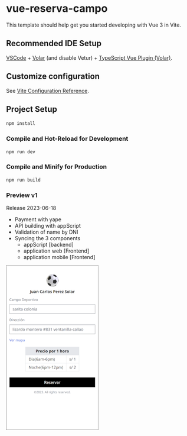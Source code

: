 # vue-reserva-campo

This template should help get you started developing with Vue 3 in Vite.

## Recommended IDE Setup

[VSCode](https://code.visualstudio.com/) + [Volar](https://marketplace.visualstudio.com/items?itemName=Vue.volar) (and disable Vetur) + [TypeScript Vue Plugin (Volar)](https://marketplace.visualstudio.com/items?itemName=Vue.vscode-typescript-vue-plugin).

## Customize configuration

See [Vite Configuration Reference](https://vitejs.dev/config/).

## Project Setup

```sh
npm install
```

### Compile and Hot-Reload for Development

```sh
npm run dev
```

### Compile and Minify for Production

```sh
npm run build
```



### Preview v1

Release 2023-06-18

* Payment with yape
* API building with appScript
* Validation of name by DNI
* Syncing the 3 components
  * appScript          [backend]
  * application web    [Frontend]
  * application mobile [Frontend]

![v1 reserva de campo](docs/v1-rentando.blogspot.com-iphone-se.png)

